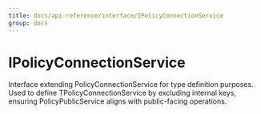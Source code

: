 ```yaml
---
title: docs/api-reference/interface/IPolicyConnectionService
group: docs
---
```


# IPolicyConnectionService

Interface extending PolicyConnectionService for type definition purposes.
Used to define TPolicyConnectionService by excluding internal keys, ensuring PolicyPublicService aligns with public-facing operations.
